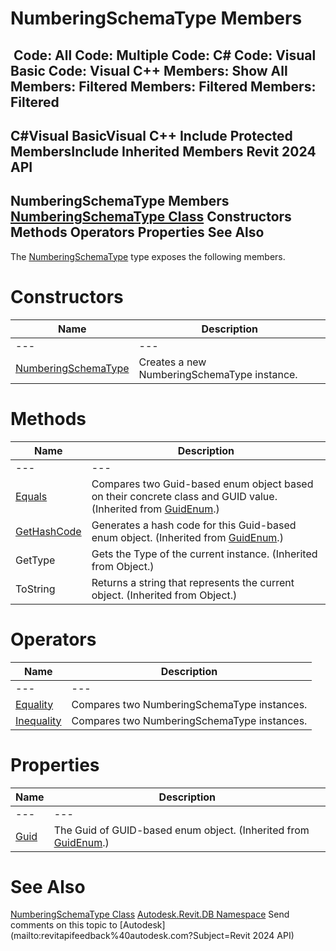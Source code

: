 # NumberingSchemaType Members

﻿
 Code: All Code: Multiple Code: C# Code: Visual Basic Code: Visual C++  Members: Show All Members: Filtered Members: Filtered Members: Filtered   
---  
C#Visual BasicVisual C++
Include Protected MembersInclude Inherited Members
Revit 2024 API  
---  
NumberingSchemaType Members  
[NumberingSchemaType Class](da916345-8494-ff19-96d0-1a2d0377a02e.md "NumberingSchemaType Class") Constructors Methods Operators Properties See Also  
---  
The [NumberingSchemaType](da916345-8494-ff19-96d0-1a2d0377a02e.md "NumberingSchemaType Class") type exposes the following members.
# Constructors
| Name | Description |
| --- | --- |
| --- | --- | --- |
| [NumberingSchemaType](2839f957-d88b-44d5-f5ab-e350523329f9.md "NumberingSchemaType Constructor") | Creates a new NumberingSchemaType instance. |

# Methods
| Name | Description |
| --- | --- |
| --- | --- | --- |
| [Equals](7e78b321-b3c8-4283-875c-499d7de34acb.md "Equals Method") | Compares two Guid-based enum object based on their concrete class and GUID value.  (Inherited from [GuidEnum](36623d19-ba65-63c0-337a-f43c593a9931.md "GuidEnum Class").) |
| [GetHashCode](ac66f072-e558-0e10-b7ed-4cec874b0e0d.md "GetHashCode Method") | Generates a hash code for this Guid-based enum object.  (Inherited from [GuidEnum](36623d19-ba65-63c0-337a-f43c593a9931.md "GuidEnum Class").) |
| GetType | Gets the Type of the current instance. (Inherited from Object.) |
| ToString | Returns a string that represents the current object. (Inherited from Object.) |

# Operators
| Name | Description |
| --- | --- |
| --- | --- | --- |
| [Equality](f99f9bfd-bac8-18c6-07a6-d9995bd02315.md "Equality Operator") | Compares two NumberingSchemaType instances. |
| [Inequality](d826dd1f-8550-cf0c-d2e6-ac3a6e93d4d2.md "Inequality Operator") | Compares two NumberingSchemaType instances. |

# Properties
| Name | Description |
| --- | --- |
| --- | --- | --- |
| [Guid](bc40d585-4c79-959e-5de2-0fe093c89bd1.md "Guid Property") | The Guid of GUID-based enum object.  (Inherited from [GuidEnum](36623d19-ba65-63c0-337a-f43c593a9931.md "GuidEnum Class").) |

# See Also
[NumberingSchemaType Class](da916345-8494-ff19-96d0-1a2d0377a02e.md "NumberingSchemaType Class")
[Autodesk.Revit.DB Namespace](87546ba7-461b-c646-cbb1-2cb8f5bff8b2.md "Autodesk.Revit.DB Namespace")
Send comments on this topic to [Autodesk](mailto:revitapifeedback%40autodesk.com?Subject=Revit 2024 API)